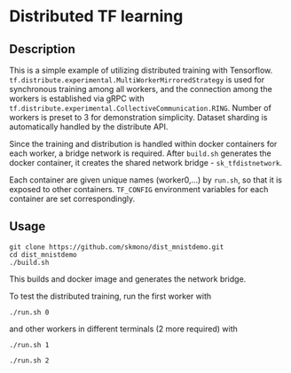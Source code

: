 # Distributed TF learning
## Description
This is a simple example of utilizing distributed training with Tensorflow.
`tf.distribute.experimental.MultiWorkerMirroredStrategy` is used for synchronous training among all workers, and the connection among the workers is established via gRPC with `tf.distribute.experimental.CollectiveCommunication.RING`. Number of workers is preset to 3 for demonstration simplicity. Dataset sharding is automatically handled by the distribute API.

Since the training and distribution is handled within docker containers for each worker, a bridge network is required. After `build.sh` generates the docker container, it creates the shared network bridge - `sk_tfdistnetwork`.

Each container are given unique names (worker0,...) by `run.sh`, so that it is exposed to other containers. `TF_CONFIG` environment variables for each container are set correspondingly.

## Usage
```
git clone https://github.com/skmono/dist_mnistdemo.git
cd dist_mnistdemo
./build.sh
```
This builds and docker image and generates the network bridge.

To test the distributed training, run the first worker with
```
./run.sh 0
```
and other workers in different terminals (2 more required) with
```
./run.sh 1
```
```
./run.sh 2
```
